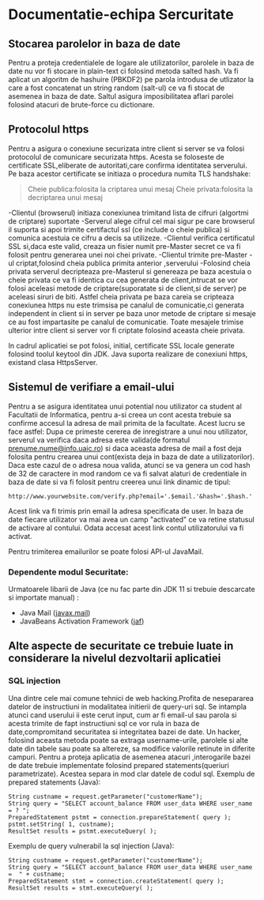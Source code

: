 # Documentatie-echipa Sercuritate
## Stocarea parolelor in baza de date
Pentru a proteja credentialele de logare ale utilizatorilor, parolele in baza de date nu vor fi stocare in plain-text ci folosind metoda salted hash.
Va fi aplicat un algoritm de hashuire (PBKDF2) pe parola introdusa de utlizator la care a fost concatenat un string random (salt-ul) ce va fi stocat de asemenea in baza de date.
Saltul asigura imposibilitatea aflari parolei folosind atacuri de brute-force cu dictionare.

## Protocolul https
Pentru a asigura o conexiune securizata intre client si server se va folosi protocolul de comunicare securizata https.
Acesta se foloseste de certificate SSL,eliberate de autoritati,care confirma identitatea serverului.
Pe baza acestor certificate se initiaza o procedura numita TLS handshake:
> Cheie publica:folosita la criptarea unui mesaj
> Cheie privata:folosita la decriptarea unui mesaj

-Clientul (browserul) initiaza conexiunea trimitand lista de cifruri (algortmi de criptare) suportate
-Serverul alege cifrul cel mai sigur pe care browserul il suporta si apoi trimite  certifactul ssl (ce include o cheie publica) si comunica acestuia ce cifru a decis sa utilizeze. 
-Clientul verifica certificatul SSL si,daca este valid, creaza un fisier numit pre-Master secret ce va fi folosit pentru generarea unei noi chei private.
-Clientul trimite pre-Master -ul criptat,folosind cheia publica primita anterior ,serverului
-Folosind cheia privata serverul decripteaza pre-Masterul si genereaza pe baza acestuia o cheie privata ce va fi identica cu cea generata de client,intrucat se vor folosi aceleasi metode de criptare(suporatate si de client,si de server) pe aceleasi siruri de biti.
Astfel cheia privata pe baza careia se cripteaza conexiunea https nu este trimsisa pe canalul de comunicatie,ci generata independent in client si in server pe baza unor metode de criptare si mesaje ce au fost impartasite pe canalul de comunicatie.
Toate mesajele trimise ulterior intre client si server vor fi criptate folosind aceasta cheie privata.

In cadrul aplicatiei se pot folosi, initial, certificate SSL locale generate folosind toolul keytool din JDK.
Java suporta realizare de conexiuni https, existand clasa HttpsServer.

## Sistemul de verifiare a email-ului
Pentru a se asigura identitatea unui potential nou utilizator ca student al Facultatii de Informatica, pentru a-si creea un cont acesta trebuie sa confirme accesul la adresa de mail primita de la facultate. Acest lucru se face astfel:
Dupa ce primeste cererea de inregistrare a unui nou utilizator, serverul va verifica daca adresa este valida(de formatul prenume.nume@info.uaic.ro) si daca aceasta adresa de mail a fost deja folosita pentru crearea unui cont(exista deja in baza de date a utilizatorilor).
Daca este cazul de o adresa noua valida, atunci se va genera un cod hash de 32 de caractere in mod random ce va fi salvat alaturi de credentiale in baza de date si va fi folosit pentru creerea unui link dinamic de tipul:
```
http://www.yourwebsite.com/verify.php?email='.$email.'&hash='.$hash.'   
```
Acest link va fi trimis prin email la adresa specificata de user.
In baza de date fiecare utilizator va mai avea un camp "activated" ce va retine statusul de activare al contului. 
Odata accesat acest link contul utilizatorului va fi activat.

Pentru trimiterea emailurilor se poate folosi API-ul JavaMail.
### Dependente modul Securitate:
Urmatoarele libarii de Java (ce nu fac parte din JDK 11 si trebuie descarcate si importate manual) :
* Java Mail ([javax.mail](https://javaee.github.io/javamail/)) 
* JavaBeans Activation Framework ([jaf](https://www.oracle.com/technetwork/articles/java/index-135046.html)) 

## Alte aspecte de securitate ce trebuie luate in considerare la nivelul dezvoltarii aplicatiei

### SQL injection
Una dintre cele mai comune tehnici de web hacking.Profita de nesepararea datelor 
de instructiuni in modalitatea initierii de query-uri sql.
Se intampla atunci cand userului ii este cerut input, cum ar fi email-ul sau parola si acesta trimite de fapt instructiuni sql ce vor rula in baza de date,compromitand securitatea si integritatea bazei de date. Un hacker, folosind aceasta metoda poate sa extraga username-urile, parolele si alte date din tabele sau poate sa altereze, sa modifice valorile retinute in diferite campuri.
Pentru a proteja aplicatia de asemenea atacuri ,interogarile bazei de date trebuie implementate folosind prepared statements(queriuri parametrizate). Acestea separa in mod clar datele de codul sql.
Exemplu de prepared statements (Java):
```
String custname = request.getParameter("customerName"); 
String query = "SELECT account_balance FROM user_data WHERE user_name = ? ";
PreparedStatement pstmt = connection.prepareStatement( query );
pstmt.setString( 1, custname); 
ResultSet results = pstmt.executeQuery( );
```

Exemplu de query vulnerabil la sql injection (Java):
```
String custname = request.getParameter("customerName"); 
String query = "SELECT account_balance FROM user_data WHERE user_name =  " + custname;
PreparedStatement stmt = connection.createStatement( query );
ResultSet results = stmt.executeQuery( );
```

